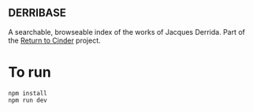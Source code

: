 DERRIBASE
---------

A searchable, browseable index of the works of Jacques Derrida. Part of
the [Return to Cinder](http://www.returntocinder.com) project.

To run
==========
```
npm install
npm run dev
```
